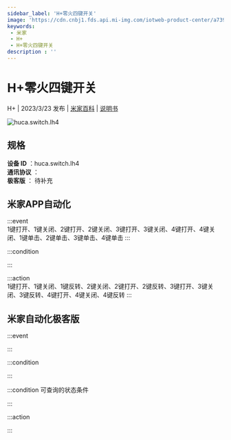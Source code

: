 ```yaml
---
sidebar_label: 'H+零火四键开关'
image: 'https://cdn.cnbj1.fds.api.mi-img.com/iotweb-product-center/a739685c7ec0bd8fc45c6c609632e60e_1669791708266.png?GalaxyAccessKeyId=AKVGLQWBOVIRQ3XLEW&Expires=9223372036854775807&Signature=jJMHgp8BpGPqLxyx3h96JFElsjc='
keywords: 
 - 米家
 - H+
 - H+零火四键开关
description : ''
---
```

# H+零火四键开关

H+ | 2023/3/23 发布 | [米家百科](https://home.mi.com/webapp/content/baike/product/index.html?model=huca.switch.lh4) | [说明书](https://home.mi.com/views/introduction.html?model=huca.switch.lh4&region=cn)

![huca.switch.lh4](https://cdn.cnbj1.fds.api.mi-img.com/iotweb-product-center/a739685c7ec0bd8fc45c6c609632e60e_1669791708266.png?GalaxyAccessKeyId=AKVGLQWBOVIRQ3XLEW&Expires=9223372036854775807&Signature=jJMHgp8BpGPqLxyx3h96JFElsjc=)

## 规格  
> 
**设备 ID** ：huca.switch.lh4  
**通讯协议** ：  
**极客版**  ： 待补充 


## 米家APP自动化  

:::event  
1键打开、1键关闭、2键打开、2键关闭、3键打开、3键关闭、4键打开、4键关闭、1键单击、2键单击、3键单击、4键单击
:::

:::condition  

:::

:::action   
1键打开、1键关闭、1键反转、2键关闭、2键打开、2键反转、3键打开、3键关闭、3键反转、4键打开、4键关闭、4键反转
:::

## 米家自动化极客版  

:::event  

:::

:::condition  

:::

:::condition 可查询的状态条件  

:::

:::action  

:::

        
